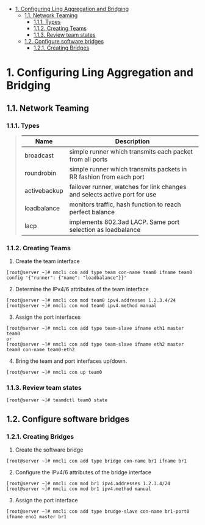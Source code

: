 <!-- TOC -->

- [1. Configuring Ling Aggregation and Bridging](#1-configuring-ling-aggregation-and-bridging)
    - [1.1. Network Teaming](#11-network-teaming)
        - [1.1.1. Types](#111-types)
        - [1.1.2. Creating Teams](#112-creating-teams)
        - [1.1.3. Review team states](#113-review-team-states)
    - [1.2. Configure software bridges](#12-configure-software-bridges)
        - [1.2.1. Creating Bridges](#121-creating-bridges)

<!-- /TOC -->

# 1. Configuring Ling Aggregation and Bridging

## 1.1. Network Teaming

### 1.1.1. Types

> | Name | Description|
> |---|---|
> | broadcast| simple runner which transmits each packet from all ports
> | roundrobin| simple runner which transmits packets in RR fashion from each port
> | activebackup| failover runner, watches for link changes and selects active port for use
> | loadbalance| monitors traffic, hash function to reach perfect balance
> | lacp| implements 802.3ad LACP. Same port selection as loadbalance

### 1.1.2. Creating Teams

1. Create the team interface

``` shell
[root@server ~]# nmcli con add type team con-name team0 ifname team0 config '{"runner": {"name": "loadbalance"}}'
```

2. Determine the IPv4/6 attributes of the team interface

``` shell
[root@server ~]# nmcli con mod team0 ipv4.addresses 1.2.3.4/24
[root@server ~]# nmcli con mod team0 ipv4.method manual
```

3. Assign the port interfaces

``` shell
[root@server ~]# nmcli con add type team-slave ifname eth1 master team0
or
[root@server ~]# nmcli con add type team-slave ifname eth2 master team0 con-name team0-eth2
```

4. Bring the team and port interfaces up/down.

``` shell
[root@server ~]# nmcli con up team0
```

### 1.1.3. Review team states

``` shell
[root@server ~]# teamdctl team0 state
```

## 1.2. Configure software bridges

### 1.2.1. Creating Bridges

1. Create the software bridge

``` shell
[root@server ~]# nmcli con add type bridge con-name br1 ifname br1
```

2. Configure the IPv4/6 attributes of the bridge interface

``` shell
[root@server ~]# nmcli con mod br1 ipv4.addresses 1.2.3.4/24
[root@server ~]# nmcli con mod br1 ipv4.method manual
```

3. Assign the port interface

``` shell
[root@server ~]# nmcli con add type brudge-slave con-name br1-port0 ifname eno1 master br1
```